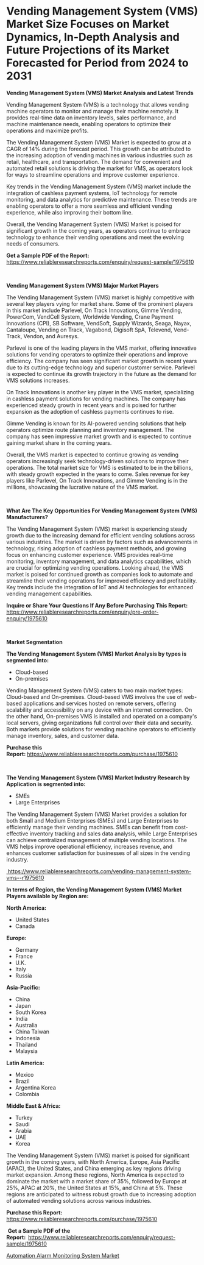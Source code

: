 <p><h1>Vending Management System (VMS) Market Size Focuses on Market Dynamics, In-Depth Analysis and Future Projections of its Market Forecasted for Period from 2024 to 2031</h1></p><p><strong>Vending Management System (VMS) Market Analysis and Latest Trends</strong></p>
<p><p>Vending Management System (VMS) is a technology that allows vending machine operators to monitor and manage their machine remotely. It provides real-time data on inventory levels, sales performance, and machine maintenance needs, enabling operators to optimize their operations and maximize profits.</p><p>The Vending Management System (VMS) Market is expected to grow at a CAGR of 14% during the forecast period. This growth can be attributed to the increasing adoption of vending machines in various industries such as retail, healthcare, and transportation. The demand for convenient and automated retail solutions is driving the market for VMS, as operators look for ways to streamline operations and improve customer experience.</p><p>Key trends in the Vending Management System (VMS) market include the integration of cashless payment systems, IoT technology for remote monitoring, and data analytics for predictive maintenance. These trends are enabling operators to offer a more seamless and efficient vending experience, while also improving their bottom line.</p><p>Overall, the Vending Management System (VMS) Market is poised for significant growth in the coming years, as operators continue to embrace technology to enhance their vending operations and meet the evolving needs of consumers.</p></p>
<p><strong>Get a Sample PDF of the Report:&nbsp;</strong> <a href="https://www.reliableresearchreports.com/enquiry/request-sample/1975610">https://www.reliableresearchreports.com/enquiry/request-sample/1975610</a></p>
<p>&nbsp;</p>
<p><strong>Vending Management System (VMS) Major Market Players</strong></p>
<p><p>The Vending Management System (VMS) market is highly competitive with several key players vying for market share. Some of the prominent players in this market include Parlevel, On Track Innovations, Gimme Vending, PowerCom, VendCell System, Worldwide Vending, Crane Payment Innovations (CPI), SB Software, VendSoft, Supply Wizards, Seaga, Nayax, Cantaloupe, Vending on Track, Vagabond, Digisoft SpA, Televend, Vend-Track, Vendon, and Auresys.</p><p>Parlevel is one of the leading players in the VMS market, offering innovative solutions for vending operators to optimize their operations and improve efficiency. The company has seen significant market growth in recent years due to its cutting-edge technology and superior customer service. Parlevel is expected to continue its growth trajectory in the future as the demand for VMS solutions increases.</p><p>On Track Innovations is another key player in the VMS market, specializing in cashless payment solutions for vending machines. The company has experienced steady growth in recent years and is poised for further expansion as the adoption of cashless payments continues to rise.</p><p>Gimme Vending is known for its AI-powered vending solutions that help operators optimize route planning and inventory management. The company has seen impressive market growth and is expected to continue gaining market share in the coming years.</p><p>Overall, the VMS market is expected to continue growing as vending operators increasingly seek technology-driven solutions to improve their operations. The total market size for VMS is estimated to be in the billions, with steady growth expected in the years to come. Sales revenue for key players like Parlevel, On Track Innovations, and Gimme Vending is in the millions, showcasing the lucrative nature of the VMS market.</p></p>
<p>&nbsp;</p>
<p><strong>What Are The Key Opportunities For Vending Management System (VMS) Manufacturers?</strong></p>
<p><p>The Vending Management System (VMS) market is experiencing steady growth due to the increasing demand for efficient vending solutions across various industries. The market is driven by factors such as advancements in technology, rising adoption of cashless payment methods, and growing focus on enhancing customer experience. VMS provides real-time monitoring, inventory management, and data analytics capabilities, which are crucial for optimizing vending operations. Looking ahead, the VMS market is poised for continued growth as companies look to automate and streamline their vending operations for improved efficiency and profitability. Key trends include the integration of IoT and AI technologies for enhanced vending management capabilities.</p></p>
<p><strong>Inquire or Share Your Questions If Any Before Purchasing This Report:</strong> <a href="https://www.reliableresearchreports.com/enquiry/pre-order-enquiry/1975610">https://www.reliableresearchreports.com/enquiry/pre-order-enquiry/1975610</a></p>
<p>&nbsp;</p>
<p><strong>Market Segmentation</strong></p>
<p><strong>The Vending Management System (VMS) Market Analysis by types is segmented into:</strong></p>
<p><ul><li>Cloud-based</li><li>On-premises</li></ul></p>
<p><p>Vending Management System (VMS) caters to two main market types: Cloud-based and On-premises. Cloud-based VMS involves the use of web-based applications and services hosted on remote servers, offering scalability and accessibility on any device with an internet connection. On the other hand, On-premises VMS is installed and operated on a company's local servers, giving organizations full control over their data and security. Both markets provide solutions for vending machine operators to efficiently manage inventory, sales, and customer data.</p></p>
<p><strong>Purchase this Report:&nbsp;</strong><a href="https://www.reliableresearchreports.com/purchase/1975610">https://www.reliableresearchreports.com/purchase/1975610</a></p>
<p>&nbsp;</p>
<p><strong>The Vending Management System (VMS) Market Industry Research by Application is segmented into:</strong></p>
<p><ul><li>SMEs</li><li>Large Enterprises</li></ul></p>
<p><p>The Vending Management System (VMS) Market provides a solution for both Small and Medium Enterprises (SMEs) and Large Enterprises to efficiently manage their vending machines. SMEs can benefit from cost-effective inventory tracking and sales data analysis, while Large Enterprises can achieve centralized management of multiple vending locations. The VMS helps improve operational efficiency, increases revenue, and enhances customer satisfaction for businesses of all sizes in the vending industry.</p></p>
<p><a href="https://www.reliableresearchreports.com/vending-management-system-vms--r1975610">&nbsp;https://www.reliableresearchreports.com/vending-management-system-vms--r1975610</a></p>
<p><strong>In terms of Region, the Vending Management System (VMS) Market Players available by Region are:</strong></p>
<p>
    <p> <strong> North America: </strong>
        <ul>
            <li>United States</li>
            <li>Canada</li>
        </ul>
        </p> 
    <p> <strong> Europe: </strong>
        <ul>
            <li>Germany</li>
            <li>France</li>
            <li>U.K.</li>
            <li>Italy</li>
            <li>Russia</li>
        </ul>
        </p> 
    <p> <strong> Asia-Pacific: </strong>
        <ul>
            <li>China</li>
            <li>Japan</li>
            <li>South Korea</li>
            <li>India</li>
            <li>Australia</li>
            <li>China Taiwan</li>
            <li>Indonesia</li>
            <li>Thailand</li>
            <li>Malaysia</li>
        </ul>
        </p> 
    <p> <strong> Latin America: </strong>
        <ul>
            <li>Mexico</li>
            <li>Brazil</li>
            <li>Argentina Korea</li>
            <li>Colombia</li>
        </ul>
        </p> 
    <p> <strong> Middle East & Africa: </strong>
        <ul>
            <li>Turkey</li>
            <li>Saudi</li>
            <li>Arabia</li>
            <li>UAE</li>
            <li>Korea</li>
        </ul>
    </p>
    </p>
<p><p>The Vending Management System (VMS) market is poised for significant growth in the coming years, with North America, Europe, Asia Pacific (APAC), the United States, and China emerging as key regions driving market expansion. Among these regions, North America is expected to dominate the market with a market share of 35%, followed by Europe at 25%, APAC at 20%, the United States at 15%, and China at 5%. These regions are anticipated to witness robust growth due to increasing adoption of automated vending solutions across various industries.</p></p>
<p><strong>Purchase this Report: </strong><a href="https://www.reliableresearchreports.com/purchase/1975610">https://www.reliableresearchreports.com/purchase/1975610</a></p>
<p>&nbsp;<strong>Get a Sample PDF of the Report:&nbsp;&nbsp;</strong><a href="https://www.reliableresearchreports.com/enquiry/request-sample/1975610">https://www.reliableresearchreports.com/enquiry/request-sample/1975610</a></p>
<p><strong></strong></p>
<p><p><a href="https://github.com/marlinacrngin/Market-Research-Report-List-1/blob/main/automation-alarm-monitoring-system-market.md">Automation Alarm Monitoring System Market</a></p></p>